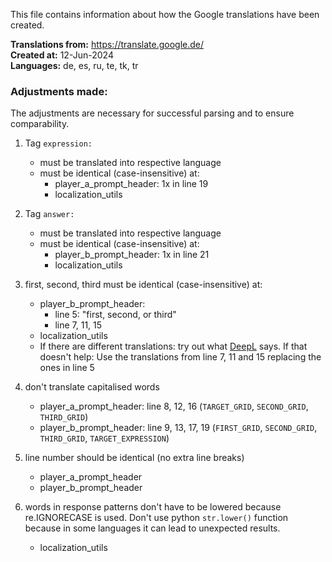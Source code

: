 This file contains information about how the Google translations have been created.

**Translations from:** https://translate.google.de/  
**Created at:** 12-Jun-2024  
**Languages:** de, es, ru, te, tk, tr

### Adjustments made:

The adjustments are necessary for successful parsing and to ensure comparability.

1. Tag `expression:`
   - must be translated into respective language
   - must be identical (case-insensitive) at:
     - player_a_prompt_header: 1x in line 19
     - localization_utils

1. Tag `answer:`
   - must be translated into respective language
   - must be identical (case-insensitive) at:
     - player_b_prompt_header: 1x in line 21
     - localization_utils

1. first, second, third must be identical (case-insensitive) at:
   - player_b_prompt_header:
     - line 5: "first, second, or third"
     - line 7, 11, 15
   - localization_utils
   - If there are different translations: try out what [DeepL](https://www.deepl.com/de/translator) says. If that doesn't help: Use the translations from line 7, 11 and 15 replacing the ones in line 5

1. don't translate capitalised words
   - player_a_prompt_header: line 8, 12, 16 (`TARGET_GRID`, `SECOND_GRID`, `THIRD_GRID`)
   - player_b_prompt_header: line 9, 13, 17, 19 (`FIRST_GRID`, `SECOND_GRID`, `THIRD_GRID`, `TARGET_EXPRESSION`)

1. line number should be identical (no extra line breaks)
   - player_a_prompt_header
   - player_b_prompt_header

1. words in response patterns don't have to be lowered because re.IGNORECASE is used. Don't use python `str.lower()` function because in some languages it can lead to unexpected results.
   - localization_utils
